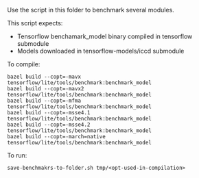 Use the script in this folder to benchmark several modules.

This script expects:

* Tensorflow benchamark_model binary compiled in tensorflow submodule
* Models downloaded in tensorflow-models/iccd submodule


To compile:
```
bazel build --copt=-mavx tensorflow/lite/tools/benchmark:benchmark_model
bazel build --copt=-mavx2 tensorflow/lite/tools/benchmark:benchmark_model
bazel build --copt=-mfma tensorflow/lite/tools/benchmark:benchmark_model
bazel build --copt=-msse4.1 tensorflow/lite/tools/benchmark:benchmark_model
bazel build --copt=-msse4.2 tensorflow/lite/tools/benchmark:benchmark_model
bazel build --copt=-march=native tensorflow/lite/tools/benchmark:benchmark_model
```

To run:
```
save-benchmakrs-to-folder.sh tmp/<opt-used-in-compilation>
```
